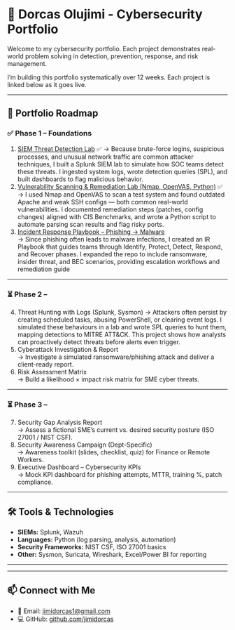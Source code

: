 # 🔐 Dorcas Olujimi - Cybersecurity Portfolio

Welcome to my cybersecurity portfolio. Each project demonstrates real-world problem solving in detection, prevention, response, and risk management.

I’m building this portfolio systematically over 12 weeks. Each project is linked below as it goes live.  

---

## 🚀 Portfolio Roadmap

### ✅ Phase 1 – Foundations 
1. [SIEM Threat Detection Lab](https://github.com/jimidorcas/siem-threat-detection-lab) ✅
   → Because brute-force logins, suspicious processes, and unusual network traffic are common attacker techniques, I built a Splunk SIEM lab to simulate how SOC teams detect these threats. I ingested system logs, wrote detection queries (SPL), and built dashboards to flag malicious behavior.
2. [Vulnerability Scanning & Remediation Lab (Nmap, OpenVAS, Python)](https://github.com/jimidorcas/vulnerability-scanning-lab) ✅
   → I used Nmap and OpenVAS to scan a test system and found outdated Apache and weak SSH configs — both common real-world vulnerabilities. I documented remediation steps (patches, config changes) aligned with CIS Benchmarks, and wrote a Python script to automate parsing scan results and flag risky ports. 
3. [Incident Response Playbook – Phishing → Malware](link-coming-soon)  
   → Since phishing often leads to malware infections, I created an IR Playbook that guides teams through Identify, Protect, Detect, Respond, and Recover phases. I expanded the repo to include ransomware, insider threat, and BEC scenarios, providing escalation workflows and remediation guide  

---

### ⏳ Phase 2 – 
4. Threat Hunting with Logs (Splunk, Sysmon)
   → Attackers often persist by creating scheduled tasks, abusing PowerShell, or clearing event logs. I simulated these behaviours in a lab and wrote SPL queries to hunt them, mapping detections to MITRE ATT&CK. This project shows how analysts can proactively detect threats before alerts even trigger.  
5. Cyberattack Investigation & Report  
   → Investigate a simulated ransomware/phishing attack and deliver a client-ready report.  
6. Risk Assessment Matrix  
   → Build a likelihood × impact risk matrix for SME cyber threats.  

---

### ⏳ Phase 3 – 
7. Security Gap Analysis Report  
   → Assess a fictional SME’s current vs. desired security posture (ISO 27001 / NIST CSF).  
8. Security Awareness Campaign (Dept-Specific)  
   → Awareness toolkit (slides, checklist, quiz) for Finance or Remote Workers.  
9. Executive Dashboard – Cybersecurity KPIs  
   → Mock KPI dashboard for phishing attempts, MTTR, training %, patch compliance.  

---

## 🛠️ Tools & Technologies
- **SIEMs:** Splunk, Wazuh  
- **Languages:** Python (log parsing, analysis, automation)  
- **Security Frameworks:** NIST CSF, ISO 27001 basics  
- **Other:** Sysmon, Suricata, Wireshark, Excel/Power BI for reporting  

---  

---

## 📫 Connect with Me
- 📧 Email: jimidorcas1@gmail.com  
- 💻 GitHub: [github.com/jimidorcas](https://github.com/jimidorcas)  




